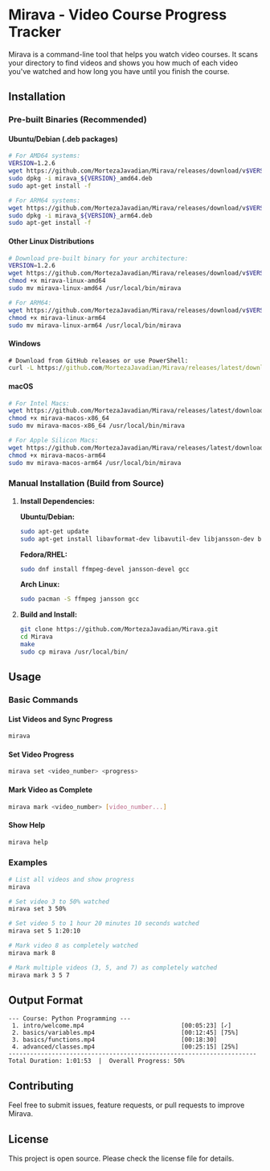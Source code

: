 # Mirava - Video Course Progress Tracker

Mirava is a command-line tool that helps you watch video courses. It scans your directory to find videos and shows you how much of each video you've watched and how long you have until you finish the course.

## Installation

### Pre-built Binaries (Recommended)

#### Ubuntu/Debian (.deb packages)
```bash
# For AMD64 systems:
VERSION=1.2.6
wget https://github.com/MortezaJavadian/Mirava/releases/download/v$VERSION/mirava_${VERSION}_amd64.deb
sudo dpkg -i mirava_${VERSION}_amd64.deb
sudo apt-get install -f

# For ARM64 systems:
wget https://github.com/MortezaJavadian/Mirava/releases/download/v$VERSION/mirava_${VERSION}_arm64.deb
sudo dpkg -i mirava_${VERSION}_arm64.deb
sudo apt-get install -f
```

#### Other Linux Distributions
```bash
# Download pre-built binary for your architecture:
VERSION=1.2.6
wget https://github.com/MortezaJavadian/Mirava/releases/download/v$VERSION/mirava-linux-amd64
chmod +x mirava-linux-amd64
sudo mv mirava-linux-amd64 /usr/local/bin/mirava

# For ARM64:
wget https://github.com/MortezaJavadian/Mirava/releases/download/v$VERSION/mirava-linux-arm64
chmod +x mirava-linux-arm64
sudo mv mirava-linux-arm64 /usr/local/bin/mirava
```

#### Windows
```cmd
# Download from GitHub releases or use PowerShell:
curl -L https://github.com/MortezaJavadian/Mirava/releases/latest/download/mirava-windows-amd64.exe -o mirava.exe
```

#### macOS
```bash
# For Intel Macs:
wget https://github.com/MortezaJavadian/Mirava/releases/latest/download/mirava-macos-x86_64
chmod +x mirava-macos-x86_64
sudo mv mirava-macos-x86_64 /usr/local/bin/mirava

# For Apple Silicon Macs:
wget https://github.com/MortezaJavadian/Mirava/releases/latest/download/mirava-macos-arm64
chmod +x mirava-macos-arm64
sudo mv mirava-macos-arm64 /usr/local/bin/mirava
```

### Manual Installation (Build from Source)

1. **Install Dependencies:**

   **Ubuntu/Debian:**
   ```bash
   sudo apt-get update
   sudo apt-get install libavformat-dev libavutil-dev libjansson-dev build-essential
   ```

   **Fedora/RHEL:**
   ```bash
   sudo dnf install ffmpeg-devel jansson-devel gcc
   ```

   **Arch Linux:**
   ```bash
   sudo pacman -S ffmpeg jansson gcc
   ```

2. **Build and Install:**
   ```bash
   git clone https://github.com/MortezaJavadian/Mirava.git
   cd Mirava
   make
   sudo cp mirava /usr/local/bin/
   ```

## Usage

### Basic Commands

#### List Videos and Sync Progress
```bash
mirava
```

#### Set Video Progress
```bash
mirava set <video_number> <progress>
```

#### Mark Video as Complete
```bash
mirava mark <video_number> [video_number...]
```

#### Show Help
```bash
mirava help
```

### Examples

```bash
# List all videos and show progress
mirava

# Set video 3 to 50% watched
mirava set 3 50%

# Set video 5 to 1 hour 20 minutes 10 seconds watched
mirava set 5 1:20:10

# Mark video 8 as completely watched
mirava mark 8

# Mark multiple videos (3, 5, and 7) as completely watched  
mirava mark 3 5 7
```

## Output Format

```
--- Course: Python Programming ---
 1. intro/welcome.mp4                           [00:05:23] [✓]
 2. basics/variables.mp4                        [00:12:45] [75%]
 3. basics/functions.mp4                        [00:18:30] 
 4. advanced/classes.mp4                        [00:25:15] [25%]
---------------------------------------------------------------------
Total Duration: 1:01:53  |  Overall Progress: 50%
```

## Contributing

Feel free to submit issues, feature requests, or pull requests to improve Mirava.

## License

This project is open source. Please check the license file for details.